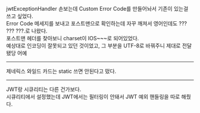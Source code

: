 jwtExceptionHandler 손보는데 Custom Error Code를 만들어놔서 기존이 있는걸 쓰고 싶었다.   
Error Code 메세지를 보내고 포스트맨으로 확인하는데 자꾸 깨져서 영어인데도 ??? ??? ???.로 나왔다.   
포스트맨 헤더를 찾아보니 charset이 IOS~~~로 되어있었다.   
예상대로 인코딩이 잘못되고 있던 것이었고, 그 부분을 UTF-8로 바꿔주니 제대로 전달됐당 어예

---

제네릭스 와일드 카드는 static 쓰면 안된다고 떴다.

---

JWT랑 시큐리티는 다른 건가보다.   
시큐리티에서 설정했는데 JWT에서는 필터링이 안돼서 JWT 예외 핸들링을 따로 해줬다.